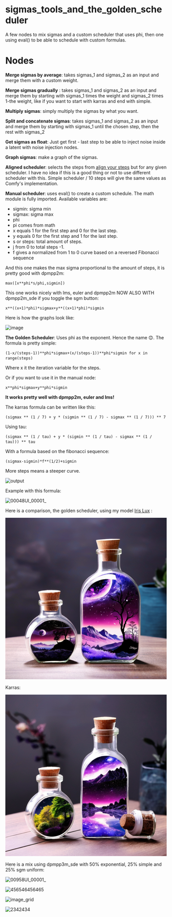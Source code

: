 # sigmas_tools_and_the_golden_scheduler
A few nodes to mix sigmas and a custom scheduler that uses phi, then one using eval() to be able to schedule with custom formulas.

# Nodes

**Merge sigmas by average**: takes sigmas_1 and sigmas_2 as an input and merge them with a custom weight.

**Merge sigmas gradually** : takes sigmas_1 and sigmas_2 as an input and merge them by starting with sigmas_1 times the weight and sigmas_2 times 1-the weight, like if you want to start with karras and end with simple.

**Multiply sigmas**: simply multiply the sigmas by what you want.

**Split and concatenate sigmas**: takes sigmas_1 and sigmas_2 as an input and merge them by starting with sigmas_1 until the chosen step, then the rest with sigmas_2

**Get sigmas as float**: Just get first - last step to be able to inject noise inside a latent with noise injection nodes.

**Graph sigmas**: make a graph of the sigmas.

**Aligned scheduler**: selects the steps from [align your steps](https://research.nvidia.com/labs/toronto-ai/AlignYourSteps/howto.html) but for any given scheduler. I have no idea if this is a good thing or not to use different scheduler with this. Simple scheduler / 10 steps will give the same values as Comfy's implementation.

**Manual scheduler**: uses eval() to create a custom schedule. The math module is fully imported. Available variables are:
- sigmin: sigma min
- sigmax: sigma max
- phi
- pi comes from math
- x equals 1 for the first step and 0 for the last step.
- y equals 0 for the first step and 1 for the last step.
- s or steps: total amount of steps.
- j from 0 to total steps -1.
- f gives a normalized from 1 to 0 curve based on a reversed Fibonacci sequence

And this one makes the max sigma proportional to the amount of steps, it is pretty good with dpmpp2m:

    max([x**phi*s/phi,sigmin])


This one works nicely with lms, euler and dpmpp2m NOW ALSO WITH dpmpp2m_sde if you toggle the sgm button:

    x**((x+1)*phi)*sigmax+y**((x+1)*phi)*sigmin


Here is how the graphs look like:

![image](https://github.com/Extraltodeus/sigmas_tools_and_the_golden_scheduler/assets/15731540/b1d622b8-d3c1-4823-8c1b-73216fc0ce66)


**The Golden Scheduler**: Uses phi as the exponent. Hence the name 😊. The formula is pretty simple:

    (1-x/(steps-1))**phi*sigmax+(x/(steps-1))**phi*sigmin for x in range(steps)

Where x it the iteration variable for the steps.

Or if you want to use it in the manual node:

    x**phi*sigmax+y**phi*sigmin

**It works pretty well with dpmpp2m, euler and lms!**

The karras formula can be written like this:

    (sigmax ** (1 / 7) + y * (sigmin ** (1 / 7) - sigmax ** (1 / 7))) ** 7

Using tau:

    (sigmax ** (1 / tau) + y * (sigmin ** (1 / tau) - sigmax ** (1 / tau))) ** tau



With a formula based on the fibonacci sequence:

    (sigmax-sigmin)*f**(1/2)+sigmin

More steps means a steeper curve.

![output](https://github.com/Extraltodeus/sigmas_tools_and_the_golden_scheduler/assets/15731540/7c302827-c882-4193-8a7f-998b614700e0)

Example with this formula:

![00048UI_00001_](https://github.com/Extraltodeus/sigmas_tools_and_the_golden_scheduler/assets/15731540/0a68f046-3261-433e-abf2-44501674838d)


Here is a comparison, the golden scheduler,  using my model [Iris Lux](https://civitai.com/models/201287?modelVersionId=234300) :

![Golden Scheduler](golden_scheduler.png)

Karras:

![With Karras](with_karras.png)


Here is a mix using dpmpp3m_sde with 50% exponential, 25% simple and 25% sgm uniform:

![00958UI_00001_](https://github.com/Extraltodeus/sigmas_tools_and_the_golden_scheduler/assets/15731540/51c65822-12b8-4ef2-980c-2df792838d17)


![456546456465](https://github.com/Extraltodeus/sigmas_tools_and_the_golden_scheduler/assets/15731540/f0ea29f5-f92b-4cf4-9040-0117a635df9d)

![image_grid](https://github.com/Extraltodeus/sigmas_tools_and_the_golden_scheduler/assets/15731540/d5205921-2b24-4a5f-8f4a-32d6aa7f7430)

![2342434](https://github.com/Extraltodeus/sigmas_tools_and_the_golden_scheduler/assets/15731540/425f4684-ea54-4dce-b5c2-19b93afb6233)




